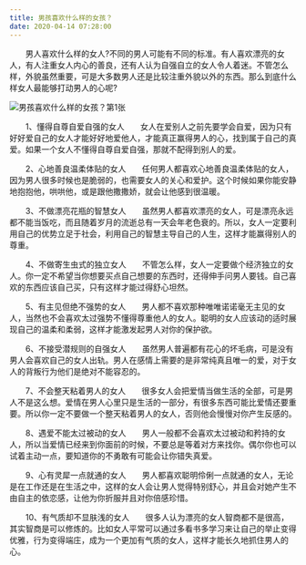 ```yaml
---
title: 男孩喜欢什么样的女孩？
date: 2020-04-14 07:28:00
---
```




　　男人喜欢什么样的女人?不同的男人可能有不同的标准。有人喜欢漂亮的女人，有人注重女人内心的善良，还有人认为自强自立的女人令人着迷。不管怎么样，外貌虽然重要，可是大多数男人还是比较注重外貌以外的东西。那么到底什么样女人最能够打动男人的心呢?

![男孩喜欢什么样的女孩？第1张](/img/9841869afc54dbaace43ccb3077937b5.jpg)

　　1、懂得自尊自爱自强的女人　　女人在爱别人之前先要学会自爱，因为只有好好爱自己的女人才能好好地爱他人，才能真正赢得男人的心，找到属于自己的真爱。如果一个女人不懂得自尊自爱自强，那就不配得到别人的爱。

　　2、心地善良温柔体贴的女人　　任何男人都喜欢心地善良温柔体贴的女人，因为男人很多时候也是脆弱的，也需要女人的关心和爱护。这个时候如果你能安静地抱抱他，哄哄他，或是跟他撒撒娇，就会让他感到很温暖。

　　3、不做漂亮花瓶的智慧女人　　虽然男人都喜欢漂亮的女人，可是漂亮永远都不能当饭吃，而且随着岁月的流逝总有一天会年老色衰的。所以，女人一定要利用自己的优势立足于社会，利用自己的智慧主导自己的人生，这样才能赢得别人的尊重。

　　4、不做寄生虫式的独立女人　　不管怎么样，女人一定要做个经济独立的女人。你一定不希望当你想要买点自己想要的东西时，还得伸手问男人要钱。自己喜欢的东西应该自己买，只有这样才能过得舒心坦然。

　　5、有主见但绝不强势的女人　　男人都不喜欢那种唯唯诺诺毫无主见的女人，当然也不会喜欢太过强势不懂得尊重他人的女人。聪明的女人应该动的适时展现自己的温柔和柔弱，这样才能激发起男人对你的保护欲。

　　6、不接受潜规则的自强女人　　虽然男人普遍都有花心的坏毛病，可是没有男人会喜欢自己的女人出轨。男人在感情上需要的是非常纯真且唯一的爱，对于女人的背叛行为他们是绝对不能容忍的。

　　7、不会整天粘着男人的女人　　很多女人会把爱情当做生活的全部，可是男人不是这么想。爱情在男人心里只是生活的一部分，有很多东西可能比爱情还要重要。所以你一定不要做一个整天粘着男人的女人，否则他会慢慢对你产生反感的。

　　8、遇爱不能太过被动的女人　　男人一般都不会喜欢太过被动和矜持的女人，所以当爱情已经来到你面前的时候，不要总是等着对方来找你。偶尔你也可以试着主动一点，要知道你的不勇敢有可能会让你错失真爱。

　　9、心有灵犀一点就通的女人　　男人都喜欢聪明伶俐一点就通的女人，无论是在工作还是在生活之中，这样的女人会让男人觉得特别舒心，并且会对她产生不由自主的依恋感，让他为你折服并且对你倍感珍惜。

　　10、有气质却不显肤浅的女人　　很多人认为漂亮的女人智商都不是很高，其实智商是可以修炼的。比如女人平常可以通过多看书多学习来让自己的举止变得优雅，行为变得端庄，成为一个更加有气质的女人，这样才能长久地抓住男人的心。